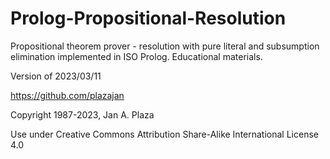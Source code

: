 # Prolog-Propositional-Resolution
 
Propositional theorem prover -
resolution with pure literal and subsumption elimination 
implemented in ISO Prolog.
Educational materials.

Version of 2023/03/11

https://github.com/plazajan
                    
Copyright 1987-2023, Jan A. Plaza

Use under Creative Commons Attribution Share-Alike International License 4.0


